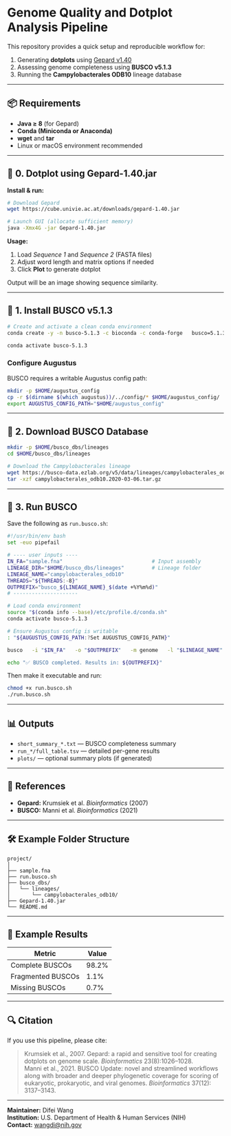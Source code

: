 # Genome Quality and Dotplot Analysis Pipeline

This repository provides a quick setup and reproducible workflow for:
1. Generating **dotplots** using [Gepard v1.40](https://cube.univie.ac.at/gepard)
2. Assessing genome completeness using **BUSCO v5.1.3**
3. Running the **Campylobacterales ODB10** lineage database

---

## 📦 Requirements

- **Java ≥ 8** (for Gepard)
- **Conda (Miniconda or Anaconda)**
- **wget** and **tar**
- Linux or macOS environment recommended

---

## 🧩 0. Dotplot using Gepard-1.40.jar

**Install & run:**

```bash
# Download Gepard
wget https://cube.univie.ac.at/downloads/gepard-1.40.jar

# Launch GUI (allocate sufficient memory)
java -Xmx4G -jar Gepard-1.40.jar
```

**Usage:**
1. Load *Sequence 1* and *Sequence 2* (FASTA files)
2. Adjust word length and matrix options if needed
3. Click **Plot** to generate dotplot

Output will be an image showing sequence similarity.

---

## 🧠 1. Install BUSCO v5.1.3

```bash
# Create and activate a clean conda environment
conda create -y -n busco-5.1.3 -c bioconda -c conda-forge   busco=5.1.3 augustus hmmer blast prodigal

conda activate busco-5.1.3
```

### Configure Augustus

BUSCO requires a writable Augustus config path:

```bash
mkdir -p $HOME/augustus_config
cp -r $(dirname $(which augustus))/../config/* $HOME/augustus_config/
export AUGUSTUS_CONFIG_PATH="$HOME/augustus_config"
```

---

## 🧬 2. Download BUSCO Database

```bash
mkdir -p $HOME/busco_dbs/lineages
cd $HOME/busco_dbs/lineages

# Download the Campylobacterales lineage
wget https://busco-data.ezlab.org/v5/data/lineages/campylobacterales_odb10.2020-03-06.tar.gz
tar -xzf campylobacterales_odb10.2020-03-06.tar.gz
```

---

## 🚀 3. Run BUSCO

Save the following as `run.busco.sh`:

```bash
#!/usr/bin/env bash
set -euo pipefail

# ---- user inputs ----
IN_FA="sample.fna"                             # Input assembly
LINEAGE_DIR="$HOME/busco_dbs/lineages"         # Lineage folder
LINEAGE_NAME="campylobacterales_odb10"
THREADS="${THREADS:-8}"
OUTPREFIX="busco_${LINEAGE_NAME}_$(date +%Y%m%d)"
# ---------------------

# Load conda environment
source "$(conda info --base)/etc/profile.d/conda.sh"
conda activate busco-5.1.3

# Ensure Augustus config is writable
: "${AUGUSTUS_CONFIG_PATH:?Set AUGUSTUS_CONFIG_PATH}"

busco   -i "$IN_FA"   -o "$OUTPREFIX"   -m genome   -l "$LINEAGE_NAME"   --offline   --download_path "$LINEAGE_DIR"   --cpu "$THREADS"   --force

echo "✅ BUSCO completed. Results in: ${OUTPREFIX}"
```

Then make it executable and run:

```bash
chmod +x run.busco.sh
./run.busco.sh
```

---

## 📊 Outputs

- `short_summary_*.txt` — BUSCO completeness summary  
- `run_*/full_table.tsv` — detailed per-gene results  
- `plots/` — optional summary plots (if generated)  

---

## 🧾 References

- **Gepard:** Krumsiek et al. *Bioinformatics* (2007)  
- **BUSCO:** Manni et al. *Bioinformatics* (2021)  

---

## 🛠 Example Folder Structure

```
project/
│
├── sample.fna
├── run.busco.sh
├── busco_dbs/
│   └── lineages/
│       └── campylobacterales_odb10/
├── Gepard-1.40.jar
└── README.md
```

---

## 🧪 Example Results

| Metric | Value |
|--------|--------|
| Complete BUSCOs | 98.2% |
| Fragmented BUSCOs | 1.1% |
| Missing BUSCOs | 0.7% |

---

## 🔍 Citation

If you use this pipeline, please cite:

> Krumsiek et al., 2007. Gepard: a rapid and sensitive tool for creating dotplots on genome scale. *Bioinformatics* 23(8):1026–1028.  
> Manni et al., 2021. BUSCO Update: novel and streamlined workflows along with broader and deeper phylogenetic coverage for scoring of eukaryotic, prokaryotic, and viral genomes. *Bioinformatics* 37(12): 3137–3143.

---

**Maintainer:** Difei Wang  
**Institution:** U.S. Department of Health & Human Services (NIH)  
**Contact:** [wangdi@nih.gov](mailto:wangdi@nih.gov)
